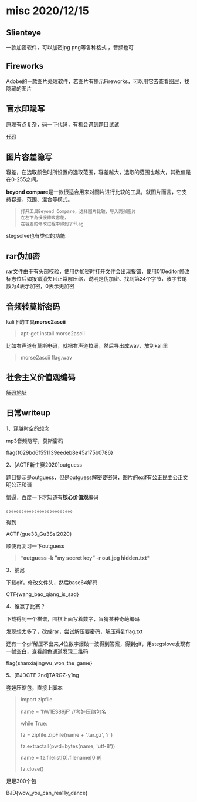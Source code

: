 # misc 2020/12/15

## Slienteye

一款加密软件，可以加密jpg png等各种格式 ，音频也可

## Fireworks

Adobe的一款图片处理软件，若图片有提示Fireworks，可以用它去查看图层，找隐藏的图片

## 盲水印隐写

原理有点复杂，码一下代码，有机会遇到题目试试

[代码](https://xz.aliyun.com/t/1875)

## 图片容差隐写

容差，在选取颜色时所设置的选取范围，容差越大，选取的范围也越大，其数值是在0-255之间。

**beyond compare**是一款很适合用来对图片进行比较的工具，就图片而言，它支持容差、范围、混合等模式。

> ```
> 打开工具Beyond Compare，选择图片比较，导入两张图片
> 在左下角慢慢修改容差，
> 在容差的修改过程中得到了flag
> ```

stegsolve也有类似的功能

## rar伪加密

rar文件由于有头部校验，使用伪加密时打开文件会出现报错，使用010editor修改标志位后如报错消失且正常解压缩，说明是伪加密、找到第24个字节，该字节尾数为4表示加密，0表示无加密

## 音频转莫斯密码

kali下的工具**morse2ascii**

> apt-get install morse2ascii

比如右声道有莫斯电码，就把右声道拉满，然后导出成wav，放到kali里

> morse2ascii flag.wav

## 社会主义价值观编码

[解码地址](https://sym233.github.io/core-values-encoder/)



## 日常writeup

1、穿越时空的想念

mp3音频隐写，莫斯密码

flag{f029bd6f551139eedeb8e45a175b0786}

2、[ACTF新生赛2020]outguess

题目提示是outguess，但是outguess解密要密码，图片的exif有公正民主公正文明公正和谐

懵逼，百度一下才知道有**核心价值观**编码

。。。。。。。。。。。。。。。。。。。。。。。。。。

得到

ACTF{gue33_Gu3Ss!2020}

顺便再复习一下outguess

> ***outguess -k "my secret key" -r out.jpg hidden.txt\***

3、纳尼

下载gif，修改文件头，然后base64解码

CTF{wang_bao_qiang_is_sad}

4、谁赢了比赛？

下载得到一个棋谱，围棋上面写着数字，盲猜某种奇葩编码

发现想太多了，改成rar，尝试解压要密码，解压得到flag.txt

还有一个gif解压不出来,4位数字爆破一波得到答案，得到gif，用stegslove发现有一帧空白，查看颜色通道发现二维码

flag{shanxiajingwu_won_the_game}

5、[BJDCTF 2nd]TARGZ-y1ng

套娃压缩包，直接上脚本

> import zipfile 
>
> name = 'hW1ES89jF'   //套娃压缩包名
>
>  while True:   
>
>  fz = zipfile.ZipFile(name + '.tar.gz', 'r')  
>
>   fz.extractall(pwd=bytes(name, 'utf-8'))    
>
> name = fz.filelist[0].filename[0:9]    
>
> fz.close()

足足300个包

BJD{wow_you_can_rea11y_dance}